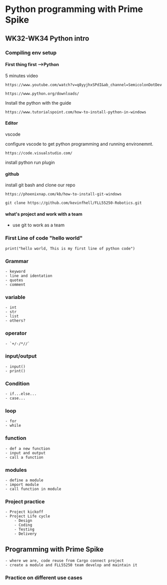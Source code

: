 # Python programming with Prime Spike


## WK32-WK34 Python intro

### Compiling env setup

#### First thing first -->Python

5 minutes video

```https://www.youtube.com/watch?v=q8yyjhxSPdI&ab_channel=SemicolonDotDev```


```https://www.python.org/downloads/```


Install the python with the guide


```https://www.tutorialspoint.com/how-to-install-python-in-windows```


#### Editor

vscode

configure vscode to get python programming and running environemnt. 


```https://code.visualstudio.com/```


install python run plugin



#### github

install git bash and clone our repo


```https://phoenixnap.com/kb/how-to-install-git-windows```

```git clone https://github.com/kevinfhell/FLL55250-Robotics.git```


#### what's project and work with a team

- use git to work as a team

### First Line of code "hello world"


```print("hello world, This is my first line of python code")```


### Grammar
	- keyword
	- line and identation
	- quotes
	- comment

### variable 
	- int
	- str
	- list
	- others?

### operator
	- `+/-/*//`

### input/output
	- input()
	- print()

### Condition
	- if...else...
	- case...

### loop
	- for
	- while

### function
	- def a new function
	- input and output
	- call a function

### modules
	- define a module
	- import module
	- call function in module

### Project practice
	- Project kickoff
	- Project Life cycle
		- Design
		- Coding
		- Testing
		- Delivery


## Programming with Prime Spike
	- where we are, code reuse from Cargo connect project
	- create a module and FLL55250 team develop and maintain it 


### Practice on different use cases

